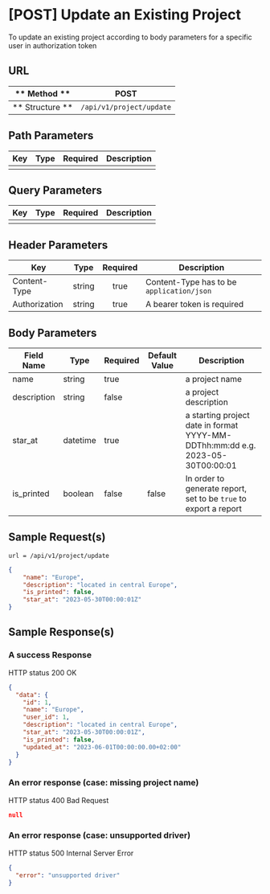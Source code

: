 # [POST] Update an Existing Project  

To update an existing project according to body parameters for a specific user in authorization token

## URL

| ** Method **    | POST                       | 
| --------------- | -------------------------- | 
| ** Structure ** | `/api/v1/project/update`   |


## Path Parameters

| Key       | Type      | Required     | Description                     |
| --------- | :-------: | :----------: | ------------------------------- |
|           |           |              |                                 |


## Query Parameters

| Key                | Type      | Required  | Description                   |
| ------------------ | :-------: | :-------: | ----------------------------- |
|                    |           |           |                               |


## Header Parameters

| Key                 | Type       | Required  | Description                                 |
| ------------------- | :--------: | :-------: | ------------------------------------------- |
| Content-Type        | string     | true      | Content-Type has to be `application/json`   |
| Authorization       | string     | true      | A bearer token is required                  |


## Body Parameters

| Field Name   | Type     | Required | Default Value   |  Description                                                       |
| ------------ | -------- | -------- | --------------- | ------------------------------------------------------------------ |
| name         | string   | true     |                 | a project name                                                     |
| description  | string   | false    |                 | a project description                                              |
| star_at      | datetime | true     |                 | a starting project date in format YYYY-MM-DDThh:mm:dd e.g. 2023-05-30T00:00:01 |
| is_printed   | boolean  | false    | false           | In order to generate report, set to be `true` to export a report   |


## Sample Request(s) 
```
url = /api/v1/project/update
```
```json
{
    "name": "Europe",
    "description": "located in central Europe",
    "is_printed": false,
    "star_at": "2023-05-30T00:00:01Z"
}
```

## Sample Response(s)
### A success Response
HTTP status 200 OK
```json
{
  "data": {
    "id": 1,
    "name": "Europe",
    "user_id": 1,
    "description": "located in central Europe",
    "star_at": "2023-05-30T00:00:01Z",
    "is_printed": false,
    "updated_at": "2023-06-01T00:00:00.00+02:00"
  }
}
```

### An error response (case: missing project name)
HTTP status 400 Bad Request
```json
null
```

### An error response (case: unsupported driver)
HTTP status 500 Internal Server Error
```json
{
  "error": "unsupported driver"
}
```
